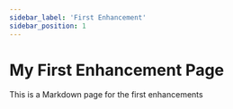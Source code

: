 ```yaml
---
sidebar_label: 'First Enhancement'
sidebar_position: 1
---
```

# My First Enhancement Page

This is a Markdown page for the first enhancements
